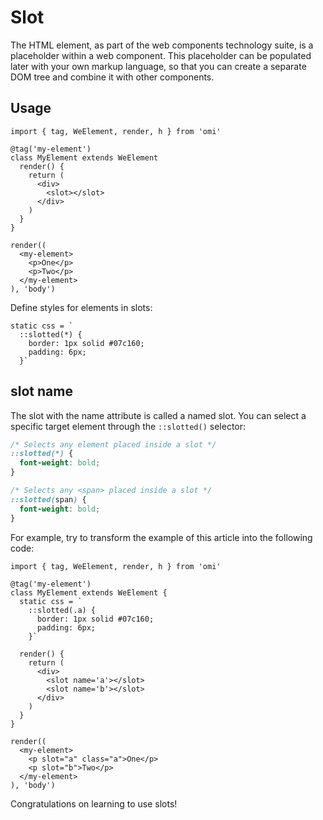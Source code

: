 # Slot

The HTML <slot> element, as part of the web components technology suite, is a placeholder within a web component. This placeholder can be populated later with your own markup language, so that you can create a separate DOM tree and combine it with other components.

## Usage 

```tsx
import { tag, WeElement, render, h } from 'omi'

@tag('my-element')
class MyElement extends WeElement 
  render() {
    return (
      <div>
        <slot></slot>
      </div>
    )
  }
}

render((
  <my-element>
    <p>One</p>
    <p>Two</p>
  </my-element>
), 'body')
```

Define styles for elements in slots:

```tsx
static css = `
  ::slotted(*) {
    border: 1px solid #07c160;
    padding: 6px;
  }`

```


## slot name 

The slot with the name attribute is called a named slot. You can select a specific target element through the `::slotted()` selector:

```css
/* Selects any element placed inside a slot */
::slotted(*) {
  font-weight: bold;
}

/* Selects any <span> placed inside a slot */
::slotted(span) {
  font-weight: bold;
}
```

For example, try to transform the example of this article into the following code:

```tsx
import { tag, WeElement, render, h } from 'omi'

@tag('my-element')
class MyElement extends WeElement {
  static css = `
    ::slotted(.a) {
      border: 1px solid #07c160;
      padding: 6px;
    }`

  render() {
    return (
      <div>
        <slot name='a'></slot>
        <slot name='b'></slot>
      </div>
    )
  }
}

render((
  <my-element>
    <p slot="a" class="a">One</p>
    <p slot="b">Two</p>
  </my-element>
), 'body')
```

Congratulations on learning to use slots!